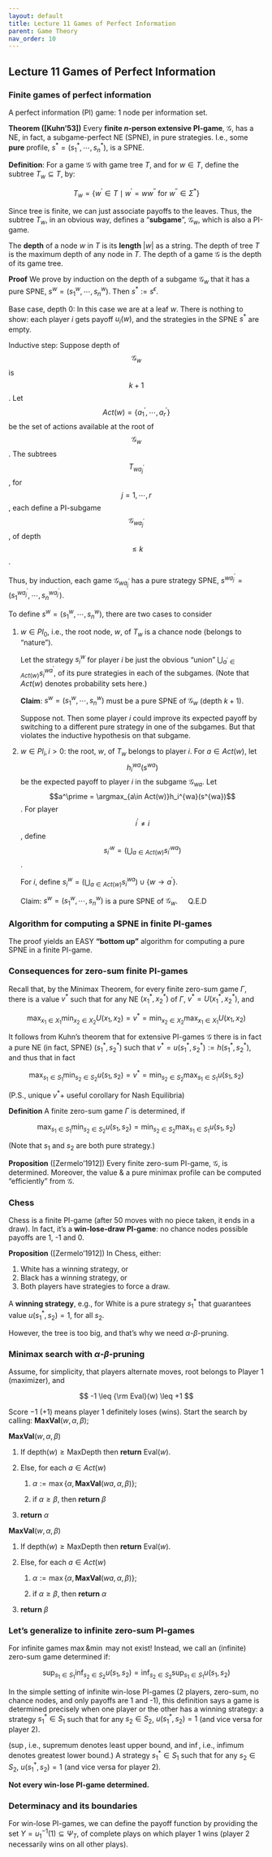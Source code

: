 ```yaml
---
layout: default
title: Lecture 11 Games of Perfect Information
parent: Game Theory
nav_order: 10
---
```


## Lecture 11 Games of Perfect Information

### Finite games of perfect information

A perfect information (PI) game: 1 node per information set.

**Theorem ([Kuhn’53])** Every **finite $n$-person extensive PI-game**, $\mathcal{G}$, has a NE, in fact, a subgame-perfect NE (SPNE), in pure strategies. I.e., some **pure** profile, $s^\ast = (s_1^\ast, \cdots, s^\ast_n)$, is a SPNE.

**Definition**: For a game $\mathcal{G}$ with game tree $T$, and for $w\in T$, define the subtree $T_w \subseteq T$, by: 

$$
T_w=\lbrace w^{\prime} \in T \mid w^{\prime}=w w^{\prime \prime} \text { for } w^{\prime \prime} \in \Sigma^\ast \rbrace
$$

Since tree is finite, we can just associate payoffs to the leaves. Thus, the subtree $T_w$, in an obvious way, defines a “**subgame**”, $\mathcal{G}_w$, which is also a PI-game.

The **depth** of a node $w$ in $T$ is its **length** $\lvert w \rvert$  as a string. The depth of tree $T$ is the maximum depth of any node in $T$. The depth of a game $\mathcal{G}$ is the depth of its game tree.

**Proof** We prove by induction on the depth of a subgame $\mathcal G_w$ that it has a pure SPNE, $s^w = (s_1^w, \cdots, s_n^w)$. Then $s^\ast:=s^{\epsilon}$.

Base case, depth 0: In this case we are at a leaf $w$. There is nothing to show: each player $i$ gets payoff $u_i(w)$, and the strategies in the SPNE $s^\ast$ are empty.

Inductive step: Suppose depth of $$\mathcal{G}_w$$ is $$k + 1$$. Let $$Act(w) = \lbrace a^\prime_1, \cdots, a^\prime_r\rbrace$$ be the set of actions available at the root of $$\mathcal{G}_w$$. The subtrees $$T_{wa_j^\prime}$$, for $$j = 1, \cdots, r$$, each define a PI-subgame $$\mathcal{G}_{wa_j^\prime}$$, of depth $$\leq k$$.

Thus, by induction, each game $\mathcal{G}_{wa_j^\prime}$ has a pure strategy SPNE, $s^{wa^\prime_j} = (s_1^{wa_j^\prime}, \cdots, s_n^{wa_j^\prime})$.

To define $s^w = (s_1^w, \cdots, s^w_n)$, there are two cases to consider

1. $w \in Pl_0$, i.e., the root node, $w$, of $T_w$ is a chance node (belongs to “nature”).
    
    Let the strategy $s_i^w$ for player $i$ be just the obvious “union” $\bigcup_{a^\prime\in Act(w)}s_i^{wa^\prime}$, of its pure strategies in each of the subgames. (Note that $Act(w)$ denotes probability sets here.)
    
    **Claim**: $s^w = (s_1^w, \cdots, s_n^w)$ must be a pure SPNE of $\mathcal{G}_w$ (depth $k + 1$). 
    
    Suppose not. Then some player $i$ could improve its expected payoff by switching to a different pure strategy in one of the subgames. But that violates the inductive hypothesis on that subgame. 
    
2. $w \in Pl_i, i > 0$: the root, $w$, of $T_w$ belongs to player $i$. For $a \in Act(w)$, let $$h_i^{wa}(s^{wa})$$ be the expected payoff to player $i$ in the subgame $\mathcal{G}_{wa}$. Let $$a^\prime = \argmax_{a\in Act(w)}h_i^{wa}(s^{wa})$$. For player $$i^\prime \neq i$$, define $$s_{i^\prime}^w = (\bigcup_{a\in Act(w)}s_{i^\prime}^{wa})$$.
    
    For $i$, define $s_i^{w} = (\bigcup_{a\in Act(w)}s_i^{wa}) \cup \{w\to a^\prime\}$. 
    
    Claim: $s^w = (s_1^w, \cdots, s_n^w)$ is a pure SPNE of $\mathcal{G}_w$. $\quad \text{Q.E.D}$ 
    

### Algorithm for computing a SPNE in finite PI-games

The proof yields an EASY **“bottom up”** algorithm for computing a pure SPNE in a finite PI-game.

### Consequences for zero-sum finite PI-games

Recall that, by the Minimax Theorem, for every finite zero-sum game $\Gamma$, there is a value $v^\ast$ such that for any NE $(x^\ast_1, x^\ast_2)$ of $\Gamma$, $v^\ast = U(x_1^\ast, x_2^\ast)$, and 

$$
\max _{x_1 \in X_1} \min _{x_2 \in X_2} U\left(x_1, x_2\right)=v^*=\min _{x_2 \in X_2} \max _{x_1 \in X_1} U\left(x_1, x_2\right)
$$

It follows from Kuhn’s theorem that for extensive PI-games $\mathcal{G}$ there is in fact a pure NE (in fact, SPNE) $(s^\ast_1, s^\ast_2)$ such that $v^\ast = u(s^\ast_1, s^\ast_2):= h(s^\ast_1, s^\ast_2)$, and thus that in fact

$$
\max_{s_1\in S_1}\min_{s_2\in S_2}u(s_1, s_2) = v^\ast =  \min_{s_2\in S_2}\max_{s_1\in S_1}u(s_1, s_2)
$$

(P.S., unique $v^\ast$+ useful corollary for Nash Equilibria)

**Definition** A finite zero-sum game $\Gamma$ is determined, if 

$$
\max_{s_1\in S_1}\min_{s_2\in S_2}u(s_1, s_2) = \min_{s_2\in S_2}\max_{s_1\in S_1}u(s_1, s_2)
$$

(Note that $s_1$ and $s_2$ are both pure strategy.)

**Proposition** ([Zermelo’1912]) Every finite zero-sum PI-game, $\mathcal{G}$, is determined. Moreover, the value & a pure minimax profile can be computed “efficiently” from $\mathcal{G}$.

### Chess

Chess is a finite PI-game (after 50 moves with no piece taken, it ends in a draw). In fact, it’s a **win-lose-draw PI-game**: no chance nodes possible payoffs are 1, -1 and 0.

**Proposition** ([Zermelo’1912])  In Chess, either:

1. White has a winning strategy, or
2. Black has a winning strategy, or 
3. Both players have strategies to force a draw.

A **winning strategy**, e.g., for White is a pure strategy $s^\ast_1$ that guarantees value $u(s^\ast_1, s_2) = 1$, for all $s_2$.

However, the tree is too big, and that’s why we need $\alpha$-$\beta$-pruning.

### Minimax search with $\alpha$-$\beta$-pruning

Assume, for simplicity, that players alternate moves, root belongs to Player 1 (maximizer), and 

$$
-1 \leq {\rm Eval}(w) \leq +1
$$

Score $-1$ ($+1$) means player 1 definitely loses (wins). Start the search by calling: $\mathbf{MaxVal}(w, \alpha, \beta)$;

$\mathbf{MaxVal}(w, \alpha, \beta)$

1. If $\text{depth}(w) \ge \text{MaxDepth}$ then **return** $\text{Eval}(w)$.

2. Else, for each $a\in Act(w)$

    1. $\alpha:= \max\lbrace\alpha, \mathbf{MaxVal}(wa, \alpha, \beta)\rbrace$;

    2. if $\alpha \geq \beta$, then **return** $\beta$

3. **return** $\alpha$

$\mathbf{MaxVal}(w, \alpha, \beta)$

1. If $\text{depth}(w) \ge \text{MaxDepth}$ then **return** $\text{Eval}(w)$.

2. Else, for each $a\in Act(w)$

    1. $\alpha:= \max\lbrace\alpha, \mathbf{MaxVal}(wa, \alpha, \beta)\rbrace$;

    2. if $\alpha \geq \beta$, then **return** $\alpha$

3. **return** $\beta$

### Let’s generalize to infinite zero-sum PI-games

For infinite games $\max \& \min$ may not exist! Instead, we call an (infinite) zero-sum game determined if:

$$
\sup_{s_1\in S_1}\inf_{s_2\in S_2} u(s_1, s_2) = \inf_{s_2\in S_2}\sup_{s_1\in S_1} u(s_1, s_2)
$$

In the simple setting of infinite win-lose PI-games (2 players, zero-sum, no chance nodes, and only payoffs are 1 and -1), this definition says a game is determined precisely when one player or the other has a winning strategy: a strategy $s^\ast_1 \in S_1$ such that for any $s_2\in S_2$, $u(s^\ast_1, s_2) = 1$ (and vice versa for player 2).

($\sup$, i.e., supremum denotes least upper bound, and $\inf$, i.e., infimum denotes greatest lower bound.) A strategy $s^\ast_1 \in S_1$ such that for any $s_2 \in S_2$, $u(s^\ast_1, s_2) = 1$ (and vice versa for player 2). 

**Not every win-lose PI-game determined.**

### Determinacy and its boundaries

For win-lose PI-games, we can define the payoff function by providing the set $Y = u_1^{-1}(1) \subseteq \Psi_T$, of complete plays on which player 1 wins (player 2 necessarily wins on all other plays).

